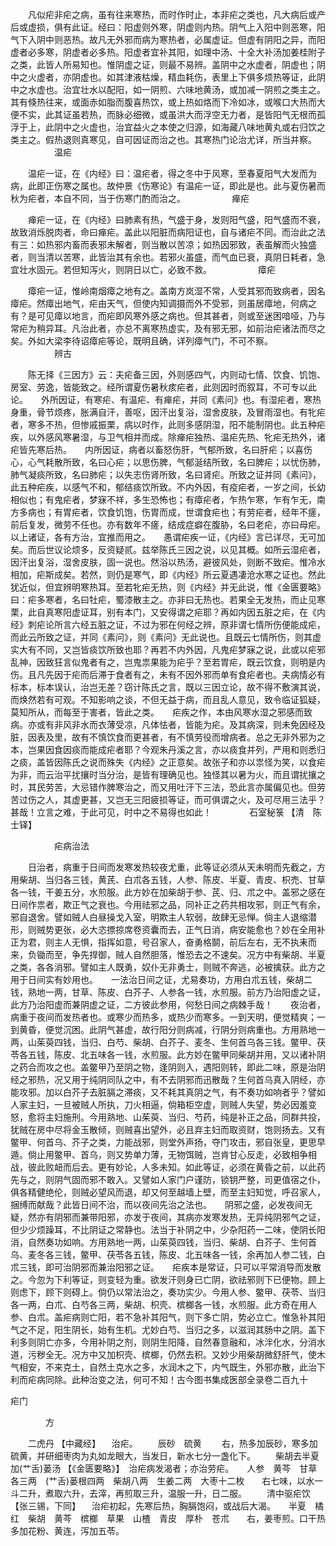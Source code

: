<!-- { "loadSidebar": true } -->
　　凡似疟非疟之病，虽有往来寒热，而时作时止，本非疟之类也，凡大病后或产后或虚损，俱有此证。经曰：阳虚则外寒，阴虚则内热。阴气上入阳中则恶寒，阳气下入阴中则恶热。故凡无外邪而病为寒热者，必属虚证。但虚有阴阳之异，而阳虚者必多寒，阴虚者必多热。阳虚者宜补其阳，如理中汤、十全大补汤加姜桂附子之类，此皆人所易知也。惟阴虚之证，则最不易辨。盖阴中之水虚者，阴虚也；阴中之火虚者，亦阴虚也。如其津液枯燥，精血耗伤，表里上下俱多烦热等证，此阴中之水虚也。治宜壮水以配阳，如一阴煎、六味地黄汤，或加减一阴煎之类主之。其有倏热往来，或面赤如脂而腹喜热饮，或上热如烙而下冷如冰，或喉口大热而大便不实，此其证虽若热，而脉必细微，或虽洪大而浮空无力者，是皆阳气无根而孤浮于上，此阴中之火虚也，治宜益火之本使之归源，如海藏八味地黄丸或右归饮之类主之。假热退则真寒见，自可因证而治之也。其寒热门论治尤详，所当并察。
　　　　　温疟

　　温疟一证，在《内经》曰：温疟者，得之冬中于风寒，至春夏阳气大发而为病，此即正伤寒之属也。故仲景《伤寒论》有温疟一证，即此是也。此与夏伤暑而秋为疟者，本自不同，当于伤寒门酌而治之。
　　　　　瘅疟

　　瘅疟一证，在《内经》曰肺素有热，气盛于身，发则阳气盛，阳气盛而不衰，故致消烁脱肉者，命曰瘅疟。盖此以阳脏而病阳证也，自与诸疟不同。而治此之法有三：如热邪内畜而表邪未解者，则当散以苦凉；如热因邪致，表虽解而火独盛者，则当清以苦寒，此皆治其有余也。若邪火虽盛，而气血已衰，真阴日耗者，急宜壮水固元。若但知泻火，则阴日以亡，必致不救。
　　　　　瘴疟

　　瘴疟一证，惟岭南烟瘴之地有之。盖南方岚湿不常，人受其邪而致病者，因名瘴疟。然瘴出地气，疟由天气，但使内知调摄而外不受邪，则虽居瘴地，何病之有？是可见瘴以地言，而疟即风寒外感之病也。但其甚者，则或至迷困喑哑，乃与常疟为稍异耳。凡治此者，亦总不离寒热虚实，及有邪无邪，如前治疟诸法而尽之矣。外如大梁李待诏瘴疟等论，既明且确，详列瘴气门，不可不察。
　　　　　辨古

　　陈无择《三因方》云：夫疟备三因，外则感四气，内则动七情、饮食、饥饱、房室、劳逸，皆能致之。经所谓夏伤暑秋痎疟者，此则因时而叙耳，不可专以此论。　　外所因证，有寒疟、有温疟、有瘅疟，并同《素问》也。有湿疟者，寒热身重，骨节烦疼，胀满自汗，善呕，因汗出复浴，湿舍皮肤，及冒雨湿也。有牝疟者，寒多不热，但惨戚振栗，病以时作，此则多感阴湿，阳不能制阴也。此五种疟疾，以外感风寒暑湿，与卫气相并而成。除瘅疟独热、温疟先热、牝疟无热外，诸疟皆先寒后热。　　内所因证，病者以畜怒伤肝，气郁所致，名曰肝疟；以喜伤心，心气耗散所致，名曰心疟；以思伤脾，气郁涎结所致，名曰脾疟；以忧伤肺，肺气凝痰所致，名曰肺疟；以失志伤肾所致，名曰肾疟。所致之证并同《素问》，此五种疟疾，以感气不和，郁结痰饮所致。不内外因，有疫疟者，一岁之间，长幼相似也；有鬼疟者，梦寐不祥，多生恐怖也；有瘴疟者，乍热乍寒，乍有乍无，南方多病也；有胃疟者，饮食饥饱，伤胃而成，世谓食疟也；有劳疟者，经年不瘥，前后复发，微劳不任也。亦有数年不瘥，结成症癖在腹胁，名曰老疟，亦曰母疟。以上诸证，各有方治，宜推而用之。　　愚谓疟疾一证，《内经》言已详尽，无可加矣。而后世议论烦多，反资疑贰。兹举陈氏三因之说，以见其概。如所云湿疟者，因汗出复浴，湿舍皮肤，固一说也。然浴以热汤，避彼风处，则断不致疟。惟冷水相加，疟斯成矣。若然，则仍是寒气，即《内经》所云夏遇凄沧水寒之证也。然此犹近似，但宜辨明寒热耳。至若牝疟无热，则《内经》并无此说，惟《金匮要略》曰：疟多寒者，名曰牡疟，蜀漆散主之。亦非曰无热也。若果全无发热，而止见寒栗，此自真寒阳虚证耳，别有本门，又安得谓之疟耶？再如内因五脏之疟，在《内经》刺疟论所言六经五脏之证，不过为邪在何经之辨，原非谓七情所伤便能成疟，而此云所致之证，并同《素问》，则《素问》无此说也。且既云七情所伤，则其虚实大有不同，又岂皆痰饮所致也耶？再若不内外因，凡鬼疟梦寐之说，此或以疟邪乱神，因致狂言似鬼者有之，岂鬼祟果能为疟乎？至若胃疟，既云饮食，则明是内伤。且凡先因于疟而后滞于食者有之，未有不因外邪而单有食疟者也。夫病情必有标本，标本误认，治岂无差？窃计陈氏之言，既以三因立论，故不得不敷演其说，而焕然若有可观。不知影响之谈，不但无益于病，而且乱人意见，致令临证狐疑，莫知所从，而每至于害者，皆此之类。　　疟疾之作，本由风寒水湿之邪感而致病。亦或有非风非水而衣薄受凉，凡体怯者，皆能为疟。及其病深，则未免因经及脏，因表及里，故有不慎饮食而更甚者，有不慎劳役而增病者。总之无非外邪为之本，岂果因食因痰而能成疟者耶？今观朱丹溪之言，亦以痰食并列，严用和则悉归之痰，盖皆因陈氏之说而殊失《内经》之正意矣。故张子和亦以祟怪为笑，以食疟为非，而云治平扰攘时当分治，是皆有理确见也。独怪其以暑为火，而且谓扰攘之时，其民劳苦，大忌错作脾寒治之，而又用吐汗下三法，恐此言亦属偏见也。但劳苦过伤之人，其虚更甚，又岂无三阳疲损等证，而可俱谓之火，及可尽用三法乎？甚哉！立言之难，于此可见，时中之不易得也如此！
　　　　石室秘箓 【清　陈士铎】

　　　　　疟病治法

　　日治者，病重于日间而发寒发热较夜尤重，此等证必须从天未明而先截之，方用柴胡、当归各三钱，黄芪、白朮各五钱，人参、陈皮、半夏、青皮、枳売、甘草各一钱，干姜五分，水煎服。此方妙在加柴胡于参、芪、归、朮之中。盖邪之感在日间作祟者，欺正气之衰也。今用祛邪之品，同补正之药共相攻邪，则正气有余，邪自退舍。譬如贼人白昼操戈入室，明欺主人软弱，故肆无忌惮。倘主人退缩潜形，则贼势更张，必大恣摽掠席卷资囊而去，正气日消，病安能愈也？妙在全用补正为君，则主人无惧，指挥如意，号召家人，奋勇格鬬，前后左右，无不执耒而来，负锄而至，争先捍御，贼人自然胆落，惟恐去之不速矣。况方中有柴胡、半夏之类，各各消邪。譬如主人既勇，奴仆无非勇士，则贼不奔逃，必被擒获。此方之用于日间实有妙用也。　　一法治日间之证，尤易奏功，方用白朮五钱，柴胡二钱，熟地一两，甘草、陈皮、白芥子、人参各一钱，水煎服。前方乃治阳虚之证，此方乃治阳虚而兼阴虚之证，二方彼此参用，何愁日间之病棘手哉！　　夜治者，病重于夜间而发热者也。或寒少而热多，或热少而寒多。一到天明，便觉精爽；一到黄昏，便觉沉困。此阴气甚虚，故行阳分则病减，行阴分则病重也。方用熟地一两，山茱萸四钱，当归、白芍、柴胡、白芥子、麦冬、生何首乌各三钱。鳖甲、茯苓各五钱，陈皮、北五味各一钱，水煎服。此方妙在鳖甲同柴胡并用，又以诸补阴之药合而攻之也。盖鳖甲乃至阴之物，逢阴则入，遇阳则转，即此二味，原是治阴经之邪热，况又用于纯阴同队之中，有不去阴邪而迅散哉？生何首乌真入阴经，亦能攻邪。加以白芥子去脏膈之滞痰，又不耗其真阴之气，有不奏功如响者乎？譬如人家主妇，一旦被贼人所执，刀火相逼，倘箱柜空虚，则贼人失望，势必因羞变怒，愈将主妇施刑。今用熟地、山茱萸、当归、芍药，纯是补正之品，同群共投，犹贼在房中尽将金玉散倾，则贼喜出望外，必且弃主妇而取资财，饱则扬去。又有鳖甲、何首乌、芥子之类，力能战邪，则堂外声扬，夺门攻击，邪自张皇，更思早遁。倘止用鳖甲、首乌，则又势单力薄，无物饵贼，岂肯甘心反走，必致相争相战，彼此败衄而后去。更有妙论，人多未知。如此等证，必须在黄昏之前，以此药先与之，则阴气固而邪不敢入。又譬如人家门户谨防，锁钥严整，司更值宿之仆，俱各精健绝伦，则贼必望风而退，却又何至越墙上壁，而至主妇知觉，呼召家人，捆缚而献哉？此皆日间不治，而以夜间先治之法也。　　阴邪之盛，必发夜间无疑，然亦有阴邪而兼带阳邪，亦发于夜间，其病亦发寒发热，无异纯阴邪气之证，但少少烦躁耳，不比阴证之常静也。法当于补阴之中，少杂阳药一二味，使阴长阳消，自然奏功如响。方用熟地一两，山茱萸四钱，当归、柴胡、白芥子、生何首乌、麦冬各三钱，鳖甲、茯苓各五钱，陈皮、北五味各一钱，余再加人参二钱，白朮三钱，即可治阴邪而兼治阳邪之证。　　疟疾本是常证，只可以平常消导而发散之。今忽为下利等证，则变轻为重。欲发汗则身已亡阴，欲祛邪则下已便物。顾上则虑下，顾下则碍上。倘仍以常法治之，奏功实少。今用人参、鳖甲、茯苓、当归各一两，白朮、白芍各三两，柴胡、枳壳、槟榔各一钱，水煎服。此方奇在用人参、白朮。盖疟病则亡阳，若不急补其阳气，则下多亡阴，势必立亡。惟急补其阳气之不足，阳生阴长，始有生机。尤妙白芍、当归之多，以滋润其肠中之阴。盖下利多则阴亡亦多，今用补阴之剂，则阴生阳降，自然春意融和，冰泮化水，分消水道，污秽全无。况方中又加枳壳、槟榔，仍然去积。又妙少用柴胡微舒肝气，使木气相安，不来克土，自然土克水之多，水润木之下，内气既生，外邪亦散，此治下利而疟病同除。此种治变之法，何可不知！古今图书集成医部全录卷二百九十

疟门

　　　　方

　　二虎丹 【中藏经】 　治疟。
　　辰砂　硫黄
　　右，热多加辰砂，寒多加硫黄，并研细枣肉为丸如龙眼大，当发日，新水七分一盏化下。
　　柴胡去半夏加(艹舌)蒌汤 【《金匮要略》】　治疟病发渴者；亦治劳疟。　　人参　黄芩　甘草各三两　(艹舌)蒌根四两　柴胡八两　生姜二两　大枣十二枚　　右七味，以水一斗二升，煮取六升，去滓，再煎取三升，温服一升，日二服。
　　清中驱疟饮 【张三锡，下同】 　治疟初起，先寒后热，胸膈饱闷，或战后大渴。　　半夏　橘红　柴胡　黄芩　槟榔　草果　山楂　青皮　厚朴　苍朮　　右，姜枣煎。口干热多加花粉、黄连，泻加五苓。
